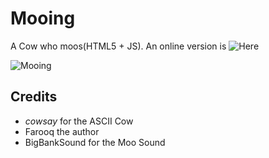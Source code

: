 # Mooing
A Cow who moos(HTML5 + JS). An online version is
![Here](http://141592653589793238462643383279502884197169399375105820974944592.princeof.space/mooing/)

![Mooing]()

## Credits

 - *cowsay* for the ASCII Cow
 - Farooq the author
 - BigBankSound for the Moo Sound
